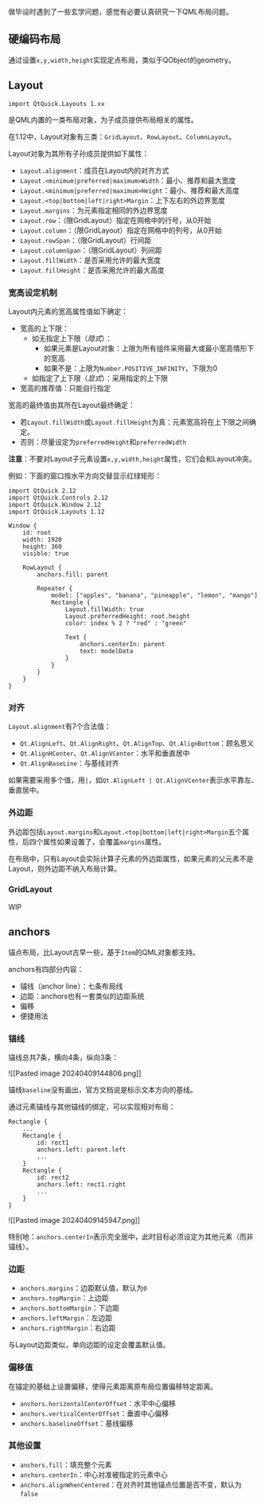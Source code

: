 
做毕设时遇到了一些玄学问题，感觉有必要认真研究一下QML布局问题。

## 硬编码布局

通过设置`x,y,width,height`实现定点布局，类似于QObject的geometry。

## Layout

`import QtQuick.Layouts 1.xx`

是QML内置的一类布局对象，为子成员提供布局相关的属性。

在1.12中，Layout对象有三类：`GridLayout`、`RowLayout`、`ColumnLayout`。

Layout对象为其所有子孙成员提供如下属性：
- `Layout.alignment`：成员在Layout内的对齐方式
- `Layout.<minimum|preferred|maximum>Width`：最小、推荐和最大宽度
- `Layout.<minimum|preferred|maximum>Height`：最小、推荐和最大高度
- `Layout.<top|bottom|left|right>Margin`：上下左右的外边界宽度
- `Layout.margins`：为元素指定相同的外边界宽度
- `Layout.row`：（限GridLayout）指定在网格中的行号，从0开始
- `Layout.column`：（限GridLayout）指定在网格中的列号，从0开始
- `Layout.rowSpan`：（限GridLayout）行间距
- `Layout.columnSpan`：（限GridLayout）列间距
- `Layout.fillWidth`：是否采用允许的最大宽度
- `Layout.fillHeight`：是否采用允许的最大高度

### 宽高设定机制

Layout内元素的宽高属性值如下确定：
- 宽高的上下限：
	- 如无指定上下限（*隐式*）：
		- 如果元素是Layout对象：上限为所有组件采用最大或最小宽高情形下的宽高
		- 如果不是：上限为`Number.POSITIVE_INFINITY`，下限为0
	- 如指定了上下限（*显式*）：采用指定的上下限
- 宽高的推荐值：只能自行指定

宽高的最终值由其所在Layout最终确定：
- 若`Layout.fillWidth`或`Layout.fillHeight`为真：元素宽高将在上下限之间确定。
- 否则：尽量设定为`preferredHeight`和`preferredWidth`

**注意**：不要对Layout子元素设置`x,y,width,height`属性，它们会和Layout冲突。

例如：下面的窗口按水平方向交替显示红绿矩形：

```
import QtQuick 2.12
import QtQuick.Controls 2.12
import QtQuick.Window 2.12
import QtQuick.Layouts 1.12

Window {
    id: root
    width: 1920
    height: 360
    visible: true

    RowLayout {
        anchors.fill: parent

        Repeater {
            model: ["apples", "banana", "pineapple", "lemon", "mango"]
            Rectangle {
                Layout.fillWidth: true
                Layout.preferredHeight: root.height
                color: index % 2 ? "red" : "green"

                Text {
                    anchors.centerIn: parent
                    text: modelData
                }
            }
        }
    }
}
```

### 对齐

`Layout.alignment`有7个合法值：
- `Qt.AlignLeft`、`Qt.AlignRight`、`Qt.AlignTop`、`Qt.AlignBottom`：顾名思义
- `Qt.AlignHCenter`、`Qt.AlignVCenter`：水平和垂直居中
- `Qt.AlignBaseLine`：与基线对齐

如果需要采用多个值，用`|`，如`Qt.AlignLeft | Qt.AlignVCenter`表示水平靠左、垂直居中。

### 外边距

外边距包括`Layout.margins`和`Layout.<top|bottom|left|right>Margin`五个属性，后四个属性如果设置了，会覆盖`margins`属性。

在布局中，只有Layout会实际计算子元素的外边距属性，如果元素的父元素不是Layout，则外边距不纳入布局计算。

### GridLayout

WIP

## anchors

锚点布局，比Layout古早一些，基于`Item`的QML对象都支持。

anchors有四部分内容：
- 锚线（anchor line）：七条布局线
- 边距：anchors也有一套类似的边距系统
- 偏移
- 便捷用法

### 锚线

锚线总共7条，横向4条，纵向3条：

![[Pasted image 20240409144806.png]]

锚线`baseline`没有画出，官方文档说是标示文本方向的基线。

通过元素锚线与其他锚线的绑定，可以实现相对布局：

```
Rectangle {
	...
	Rectangle {
		id: rect1
		anchors.left: parent.left
		...
	}
	Rectangle {
		id: rect2
		anchors.left: rect1.right
		...
	}
}
```

![[Pasted image 20240409145947.png]]

特别地：`anchors.centerIn`表示完全居中，此时目标必须设定为其他元素（而非锚线）。

### 边距

- `anchors.margins`：边距默认值，默认为`0`
- `anchors.topMargin`：上边距
- `anchors.bottomMargin`：下边距
- `anchors.leftMargin`：左边距
- `anchors.rightMargin`：右边距

与Layout边距类似，单向边距的设定会覆盖默认值。

### 偏移值

在锚定的基础上设置偏移，使得元素距离原布局位置偏移特定距离。

- `anchors.horizontalCenterOffset`：水平中心偏移
- `anchors.verticalCenterOffset`：垂直中心偏移
- `anchors.baselineOffset`：基线偏移

### 其他设置

- `anchors.fill`：填充整个元素
- `anchors.centerIn`：中心对准被指定的元素中心
- `anchors.alignWhenCentered`：在对齐时其他锚点位置是否不变，默认为`false`
